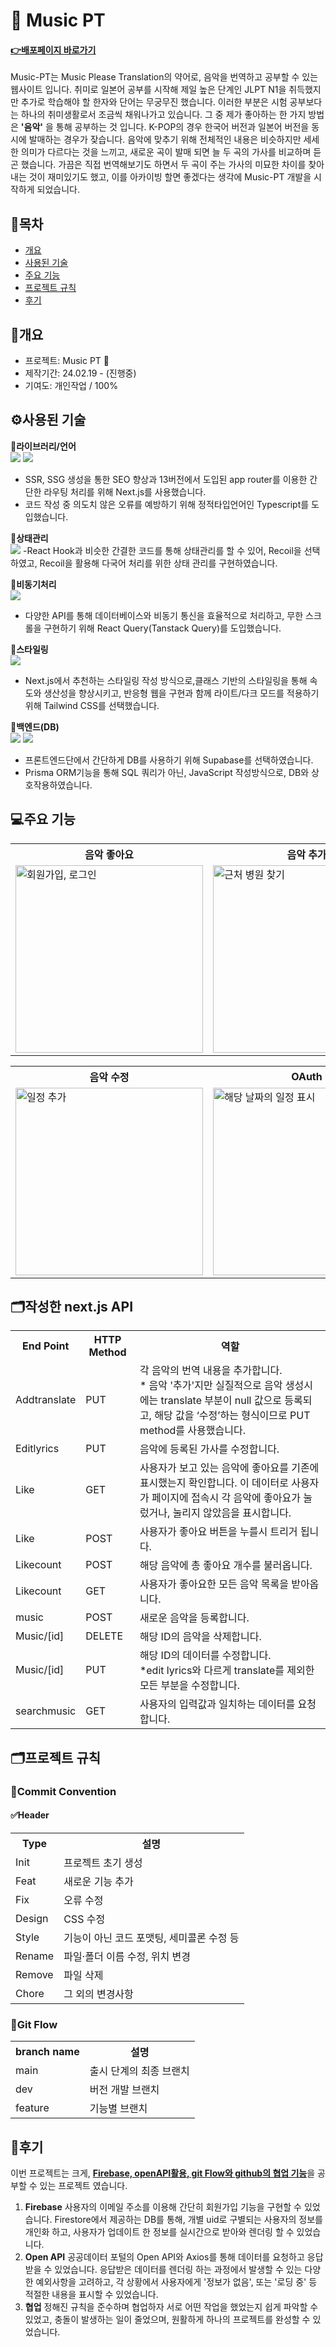 # 💽 Music PT

#### **<a href="https://music-pt.vercel.app/" target="_blank">:point_right:<u>배포페이지 바로가기</u></a>**

Music-PT는 Music Please Translation의 약어로, 음악을 번역하고 공부할 수 있는 웹사이트 입니다.
취미로 일본어 공부를 시작해 제일 높은 단계인 JLPT N1을 취득했지만 추가로 학습해야 할 한자와 단어는 무궁무진 했습니다. 이러한 부분은 시험 공부보다는 하나의 취미생활로서 조금씩 채워나가고 있습니다.
그 중 제가 좋아하는 한 가지 방법은 **'음악'** 을 통해 공부하는 것 입니다. K-POP의 경우 한국어 버전과 일본어 버전을 동시에 발매하는 경우가 잦습니다. 음악에 맞추기 위해 전체적인 내용은 비슷하지만 세세한 의미가 다르다는 것을 느끼고, 새로운 곡이 발매 되면 늘 두 곡의 가사를 비교하며 듣곤 했습니다.
가끔은 직접 번역해보기도 하면서 두 곡이 주는 가사의 미묘한 차이를 찾아내는 것이 재미있기도 했고, 이를 아카이빙 할면 좋겠다는 생각에 Music-PT 개발을 시작하게 되었습니다.

## :link:목차

- [개요](#개요)
- [사용된 기술](#%EF%B8%8F사용된-기술)
- [주요 기능](#주요-기능)
- [프로젝트 규칙](#%EF%B8%8F프로젝트-규칙)
- [후기](#후기)

## 📂개요

- 프로젝트: Music PT 💽
- 제작기간: 24.02.19 - (진행중)
- 기여도: 개인작업 / 100%

## ⚙️사용된 기술

📌**라이브러리/언어**<br/>
<img src="https://img.shields.io/badge/next.js-000000?style=for-the-badge&logo=next.js&logoColor=white"> <img src="https://img.shields.io/badge/typescript-3178C6?style=for-the-badge&logo=typescript&logoColor=white">

- SSR, SSG 생성을 통한 SEO 향상과 13버전에서 도입된 app router를 이용한 간단한 라우팅 처리를 위해 Next.js를 사용했습니다.
- 코드 작성 중 의도치 않은 오류를 예방하기 위해 정적타입언어인 Typescript를 도입했습니다.

📌**상태관리**<br/>
<img src="https://img.shields.io/badge/recoil-3578E5?style=for-the-badge&logo=recoil&logoColor=white">
-React Hook과 비슷한 간결한 코드를 통해 상태관리를 할 수 있어, Recoil을 선택하였고, Recoil을 활용해 다국어 처리를 위한 상태 관리를 구현하였습니다.

📌**비동기처리**<br/>
<img src="https://img.shields.io/badge/reactquery-FF4154?style=for-the-badge&logo=reactquery&logoColor=white">

- 다양한 API를 통해 데이터베이스와 비동기 통신을 효율적으로 처리하고, 무한 스크롤을 구현하기 위해 React Query(Tanstack Query)를 도입했습니다.

📌**스타일링**<br/>
<img src="https://img.shields.io/badge/tailwindcss-06B6D4?style=for-the-badge&logo=tailwindcss&logoColor=white" >

- Next.js에서 추천하는 스타일링 작성 방식으로,클래스 기반의 스타일링을 통해 속도와 생산성을 향상시키고, 반응형 웹을 구현과 함께 라이트/다크 모드를 적용하기 위해 Tailwind CSS를 선택했습니다.

📌**백엔드(DB)**<br/>
<img src="https://img.shields.io/badge/supabase-3FCF8E?style=for-the-badge&logo=supabase&logoColor=white"> <img src="https://img.shields.io/badge/prisma-2D3748?style=for-the-badge&logo=prisma&logoColor=white">

- 프론트엔드단에서 간단하게 DB를 사용하기 위해 Supabase를 선택하였습니다.
- Prisma ORM기능을 통해 SQL 쿼리가 아닌, JavaScript 작성방식으로, DB와 상호작용하였습니다.

## 💻주요 기능

<table style="width:100%">
  <tr>
    <th style="width:300px">음악 좋아요</th>
    <th style="width:300px">음악 추가</th>
    <th style="width:300px">음악 목록(검색)</th>
    <th style="width:300px">음악 수정</th>
  </tr>
  <tr>
    <td><img src="https://github.com/saemii-24/BeHealth/assets/139088277/d7a980c7-4eee-4898-bf49-6ecb256e75f1" alt="회원가입, 로그인" width="300px"></td>
    <td><img src="https://github.com/saemii-24/BeHealth/assets/139088277/8ac0d973-1a06-4d01-90ca-830039d52af8" alt="근처 병원 찾기" width="300px"></td>
    <td><img src="https://github.com/saemii-24/BeHealth/assets/139088277/ffb61534-9332-44dd-8449-f83403037d61" alt="약 부작용 검색" width="300px"></td>
    <td><img src="https://github.com/saemii-24/BeHealth/assets/139088277/1d2ecbef-09d0-4e80-99ab-9df786a0d4dc" alt="관련 건강 정보" width="300px"></td>
  </tr>
</table>

<table style="width:100%">
  <tr>
        <th style="width:300px">음악 수정</th>
    <th style="width:300px">OAuth</th>
    <th style="width:300px">라이트/다크 모드</th>
    <th style="width:300px">한국어/일본어 선택</th>
  </tr>
  <tr>
    <td><img src="https://github.com/saemii-24/BeHealth/assets/139088277/856ba8ee-6411-4642-af5c-5fae795b6de0" alt="일정 추가" width="300px"></td>
    <td><img src="https://github.com/saemii-24/BeHealth/assets/139088277/6b17ef20-253d-4b7c-9d04-f411d731a984" alt="해당 날짜의 일정 표시" width="300px"></td>
    <td><img src="https://github.com/saemii-24/BeHealth/assets/139088277/0da2d331-7b1a-430d-9f46-818cac1b27b5" alt="프로필 추가" width="300px"></td>
    <td><img src="https://github.com/saemii-24/BeHealth/assets/139088277/eb87b29a-c528-4a56-9a23-d0100d32a871" alt="BMI 계산" width="300px"></td>
  </tr>
</table>

## 🗂️작성한 next.js API

<table>
  <tr>
    <th>End Point</th>
    <th>HTTP Method</th>
    <th>역할</th>
  </tr>
  <tr>
    <td>Addtranslate</td>
    <td>PUT</td>
    <td>각 음악의 번역 내용을 추가합니다. <br/>* 음악 '추가'지만 실질적으로 음악 생성시에는 translate 부분이 null 값으로 등록되고, 해당 값을 ‘수정’하는 형식이므로 PUT method를 사용했습니다.</td>
  </tr>
  <tr>
    <td>Editlyrics</td>
    <td>PUT</td>
    <td>음악에 등록된 가사를 수정합니다. </td>
  </tr>
  <tr>
    <td>Like</td>
    <td>GET</td>
    <td>사용자가 보고 있는 음악에 좋아요를 기존에 표시했는지 확인합니다. 이 데이터로 사용자가 페이지에 접속시 각 음악에 좋아요가 눌렀거나, 눌리지 않았음을 표시합니다.</td>
  </tr>
  <tr>
    <td>Like</td>
    <td>POST</td>
    <td>사용자가 좋아요 버튼을 누를시 트리거 됩니다.</td>
  </tr>
  <tr>
    <td>Likecount</td>
    <td>POST</td>
    <td>해당 음악에 총 좋아요 개수를 불러옵니다.</td>
  </tr>
  <tr>
    <td>Likecount</td>
    <td>GET</td>
    <td>사용자가 좋아요한 모든 음악 목록을 받아옵니다.</td>
  </tr>
  <tr>
    <td>music</td>
    <td>POST</td>
    <td>새로운 음악을 등록합니다.</td>
  </tr>
  <tr>
    <td>Music/[id]</td>
    <td>DELETE</td>
    <td>해당 ID의 음악을 삭제합니다.</td>
  </tr>
  <tr>
    <td>Music/[id]</td>
    <td>PUT</td>
    <td>해당 ID의 데이터를 수정합니다. <br/>*edit lyrics와 다르게 translate를 제외한 모든 부분을 수정합니다.</td>
  </tr>
  <tr>
    <td>searchmusic</td>
    <td>GET</td>
    <td>사용자의 입력값과 일치하는 데이터를 요청합니다. </td>
  </tr>
</table>

## 🗂️프로젝트 규칙

### 📌Commit Convention

#### ✅Header

<table>
  <tr>
    <th>Type</th>
    <th>설명</th>
  </tr>
  <tr>
    <td>Init</td>
    <td>프로젝트 초기 생성</td>
  </tr>
  <tr>
    <td>Feat</td>
    <td>새로운 기능 추가</td>
  </tr>
  <tr>
    <td>Fix</td>
    <td>오류 수정</td>
  </tr>
  <tr>
    <td>Design</td>
    <td>CSS 수정</td>
  </tr>
  <tr>
    <td>Style</td>
    <td>기능이 아닌 코드 포맷팅, 세미콜론 수정 등</td>
  </tr>
    <td>Rename</td>
    <td>파일·폴더 이름 수정, 위치 변경</td>
  </tr>
  <tr>
    <td>Remove</td>
    <td>파일 삭제</td>
  </tr>
  <tr>
    <td>Chore</td>
    <td>그 외의 변경사항</td>
  </tr>
</table>

### 📌Git Flow

<table>
  <tr>
    <th>branch name</th>
    <th>설명</th>
  </tr>
  <tr>
    <td>main</td>
    <td>출시 단계의 최종 브랜치</td>
  </tr>
  <tr>
    <td>dev</td>
    <td>버전 개발 브랜치</td>
  </tr>
  <tr>
    <td>feature</td>
    <td>기능별 브랜치</td>
  </tr>
</table>

## 📝후기

이번 프로젝트는 크게, <u>**Firebase, openAPI활용, git Flow와 github의 협업 기능**</u>을 공부할 수 있는 프로젝트 였습니다.

1. **Firebase**
   사용자의 이메일 주소를 이용해 간단히 회원가입 기능을 구현할 수 있었습니다. Firestore에서 제공하는 DB를 통해, 개별 uid로 구별되는 사용자의 정보를 개인화 하고, 사용자가 업데이트 한 정보를 실시간으로 받아와 렌더링 할 수 있었습니다.
2. **Open API**
   공공데이터 포털의 Open API와 Axios를 통해 데이터를 요청하고 응답받을 수 있었습니다. 응답받은 데이터를 렌더링 하는 과정에서 발생할 수 있는 다양한 예외사항을 고려하고, 각 상황에서 사용자에게 '정보가 없음', 또는 '로딩 중' 등 적절한 내용을 표시할 수 있었습니다.
3. **협업**
   정해진 규칙을 준수하며 협업하자 서로 어떤 작업을 했었는지 쉽게 파악할 수 있었고, 충돌이 발생하는 일이 줄었으며, 원활하게 하나의 프로젝트를 완성할 수 있었습니다.
